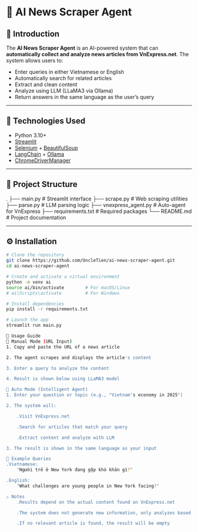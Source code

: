 # 🧠 AI News Scraper Agent

## 📌 Introduction

The **AI News Scraper Agent** is an AI-powered system that can **automatically collect and analyze news articles from VnExpress.net**. The system allows users to:

- Enter queries in either Vietnamese or English
- Automatically search for related articles
- Extract and clean content
- Analyze using LLM (LLaMA3 via Ollama)
- Return answers in the same language as the user’s query

---

## 🧰 Technologies Used

- Python 3.10+
- [Streamlit](https://streamlit.io/)
- [Selenium](https://www.selenium.dev/) + [BeautifulSoup](https://www.crummy.com/software/BeautifulSoup/)
- [LangChain](https://www.langchain.com/) + [Ollama](https://ollama.com/)
- [ChromeDriverManager](https://pypi.org/project/webdriver-manager/)

---

## 📁 Project Structure

.
├── main.py # Streamlit interface
├── scrape.py # Web scraping utilities
├── parse.py # LLM parsing logic
├── vnexpress_agent.py # Auto-agent for VnExpress
├── requirements.txt # Required packages
└── README.md # Project documentation


---

## ⚙️ Installation

```bash
# Clone the repository
git clone https://github.com/UncleTien/ai-news-scraper-agent.git
cd ai-news-scraper-agent

# Create and activate a virtual environment
python -m venv ai
source ai/bin/activate        # For macOS/Linux
# ai\Scripts\activate         # For Windows

# Install dependencies
pip install -r requirements.txt

# Launch the app
streamlit run main.py

🚀 Usage Guide
🔎 Manual Mode (URL Input)
1. Copy and paste the URL of a news article

2. The agent scrapes and displays the article's content

3. Enter a query to analyze the content

4. Result is shown below using LLaMA3 model

🤖 Auto Mode (Intelligent Agent)
1. Enter your question or topic (e.g., "Vietnam's economy in 2025")

2. The system will:

    .Visit VnExpress.net

    .Search for articles that match your query

    .Extract content and analyze with LLM

3. The result is shown in the same language as your input

💬 Example Queries
.Vietnamese:
    "Người trẻ ở New York đang gặp khó khăn gì?"

.English:
    "What challenges are young people in New York facing?"

⚠️ Notes
    .Results depend on the actual content found on VnExpress.net

    .The system does not generate new information, only analyzes based on found articles

    .If no relevant article is found, the result will be empty